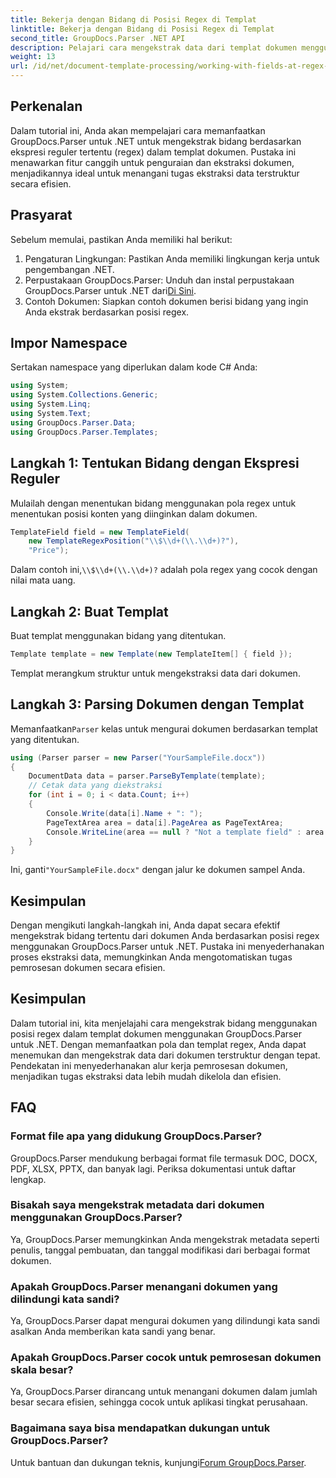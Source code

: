 ```yaml
---
title: Bekerja dengan Bidang di Posisi Regex di Templat
linktitle: Bekerja dengan Bidang di Posisi Regex di Templat
second_title: GroupDocs.Parser .NET API
description: Pelajari cara mengekstrak data dari templat dokumen menggunakan posisi regex dengan GroupDocs.Parser untuk .NET. Otomatiskan tugas ekstraksi data Anda secara efisien.
weight: 13
url: /id/net/document-template-processing/working-with-fields-at-regex-positions-in-templates/
---
```

## Perkenalan
Dalam tutorial ini, Anda akan mempelajari cara memanfaatkan GroupDocs.Parser untuk .NET untuk mengekstrak bidang berdasarkan ekspresi reguler tertentu (regex) dalam templat dokumen. Pustaka ini menawarkan fitur canggih untuk penguraian dan ekstraksi dokumen, menjadikannya ideal untuk menangani tugas ekstraksi data terstruktur secara efisien.
## Prasyarat
Sebelum memulai, pastikan Anda memiliki hal berikut:
1. Pengaturan Lingkungan: Pastikan Anda memiliki lingkungan kerja untuk pengembangan .NET.
2.  Perpustakaan GroupDocs.Parser: Unduh dan instal perpustakaan GroupDocs.Parser untuk .NET dari[Di Sini](https://releases.groupdocs.com/parser/net/).
3. Contoh Dokumen: Siapkan contoh dokumen berisi bidang yang ingin Anda ekstrak berdasarkan posisi regex.

## Impor Namespace
Sertakan namespace yang diperlukan dalam kode C# Anda:
```csharp
using System;
using System.Collections.Generic;
using System.Linq;
using System.Text;
using GroupDocs.Parser.Data;
using GroupDocs.Parser.Templates;
```
## Langkah 1: Tentukan Bidang dengan Ekspresi Reguler
Mulailah dengan menentukan bidang menggunakan pola regex untuk menentukan posisi konten yang diinginkan dalam dokumen.
```csharp
TemplateField field = new TemplateField(
    new TemplateRegexPosition("\\$\\d+(\\.\\d+)?"),
    "Price");
```
 Dalam contoh ini,`\\$\\d+(\\.\\d+)?` adalah pola regex yang cocok dengan nilai mata uang.
## Langkah 2: Buat Templat
Buat templat menggunakan bidang yang ditentukan.
```csharp
Template template = new Template(new TemplateItem[] { field });
```
Templat merangkum struktur untuk mengekstraksi data dari dokumen.
## Langkah 3: Parsing Dokumen dengan Templat
 Memanfaatkan`Parser` kelas untuk mengurai dokumen berdasarkan templat yang ditentukan.
```csharp
using (Parser parser = new Parser("YourSampleFile.docx"))
{
    DocumentData data = parser.ParseByTemplate(template);
    // Cetak data yang diekstraksi
    for (int i = 0; i < data.Count; i++)
    {
        Console.Write(data[i].Name + ": ");
        PageTextArea area = data[i].PageArea as PageTextArea;
        Console.WriteLine(area == null ? "Not a template field" : area.Text);
    }
}
```
 Ini, ganti`"YourSampleFile.docx"` dengan jalur ke dokumen sampel Anda.

## Kesimpulan
Dengan mengikuti langkah-langkah ini, Anda dapat secara efektif mengekstrak bidang tertentu dari dokumen Anda berdasarkan posisi regex menggunakan GroupDocs.Parser untuk .NET. Pustaka ini menyederhanakan proses ekstraksi data, memungkinkan Anda mengotomatiskan tugas pemrosesan dokumen secara efisien.

## Kesimpulan
Dalam tutorial ini, kita menjelajahi cara mengekstrak bidang menggunakan posisi regex dalam templat dokumen menggunakan GroupDocs.Parser untuk .NET. Dengan memanfaatkan pola dan templat regex, Anda dapat menemukan dan mengekstrak data dari dokumen terstruktur dengan tepat. Pendekatan ini menyederhanakan alur kerja pemrosesan dokumen, menjadikan tugas ekstraksi data lebih mudah dikelola dan efisien.

## FAQ
### Format file apa yang didukung GroupDocs.Parser?
GroupDocs.Parser mendukung berbagai format file termasuk DOC, DOCX, PDF, XLSX, PPTX, dan banyak lagi. Periksa dokumentasi untuk daftar lengkap.
### Bisakah saya mengekstrak metadata dari dokumen menggunakan GroupDocs.Parser?
Ya, GroupDocs.Parser memungkinkan Anda mengekstrak metadata seperti penulis, tanggal pembuatan, dan tanggal modifikasi dari berbagai format dokumen.
### Apakah GroupDocs.Parser menangani dokumen yang dilindungi kata sandi?
Ya, GroupDocs.Parser dapat mengurai dokumen yang dilindungi kata sandi asalkan Anda memberikan kata sandi yang benar.
### Apakah GroupDocs.Parser cocok untuk pemrosesan dokumen skala besar?
Ya, GroupDocs.Parser dirancang untuk menangani dokumen dalam jumlah besar secara efisien, sehingga cocok untuk aplikasi tingkat perusahaan.
### Bagaimana saya bisa mendapatkan dukungan untuk GroupDocs.Parser?
 Untuk bantuan dan dukungan teknis, kunjungi[Forum GroupDocs.Parser](https://forum.groupdocs.com/c/parser/17).